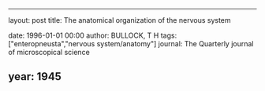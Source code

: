 ---
layout: post
title: The anatomical organization of the nervous system

date: 1996-01-01 00:00
author: BULLOCK, T H
tags: ["enteropneusta","nervous system/anatomy"]
journal: The Quarterly journal of microscopical science

year: 1945
-----